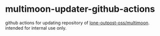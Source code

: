 # multimoon-updater-github-actions

github actions for updating repository of [lone-outpost-oss/multimoon][multimoon]. intended for internal use only. 

[multimoon]: https://github.com/lone-outpost-oss/multimoon/
